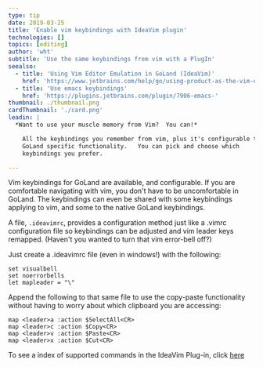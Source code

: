 ```yaml
---
type: tip
date: 2019-03-25
title: 'Enable vim keybindings with IdeaVim plugin'
technologies: []
topics: [editing]
author: 'wht'
subtitle: 'Use the same keybindings from vim with a PlugIn'
seealso:
  - title: 'Using Vim Editor Emulation in GoLand (IdeaVim)'
    href: 'https://www.jetbrains.com/help/go/using-product-as-the-vim-editor.html'
  - title: 'Use emacs keybindings'
    href: 'https://plugins.jetbrains.com/plugin/7906-emacs-'
thumbnail: ./thumbnail.png
cardThumbnail: './card.png'
leadin: |
  *Want to use your muscle memory from Vim?  You can!*

    All the keybindings you remember from vim, plus it's configurable to use
    GoLand specific functionality.   You can pick and choose which
    keybindings you prefer.

---
```

Vim keybindings for GoLand are available, and configurable.  If you are
comfortable navigating with vim, you don't have to be uncomfortable in
GoLand.  The keybindings can even be shared with some keybindings applying
to vim, and some to the native GoLand keybindings.

A file, `.ideavimrc`, provides a configuration method just like a .vimrc
configuration file so keybindings can be adjusted and vim leader keys
remapped.  (Haven't you wanted to turn that vim error-bell off?)

Just create a .ideavimrc file (even in windows!) with the following:

```vimscript
set visualbell
set noerrorbells
let mapleader = "\"

```

Append the following to that same file to use the copy-paste
functionality without having to worry about which clipboard you are
accessing:

```vimscript
map <leader>a :action $SelectAll<CR>
map <leader>c :action $Copy<CR>
map <leader>v :action $Paste<CR>
map <leader>x :action $Cut<CR>

```

To see a index of supported commands in the IdeaVim Plug-in, click [here](https://github.com/JetBrains/ideavim/blob/master/src/com/maddyhome/idea/vim/package-info.java)

